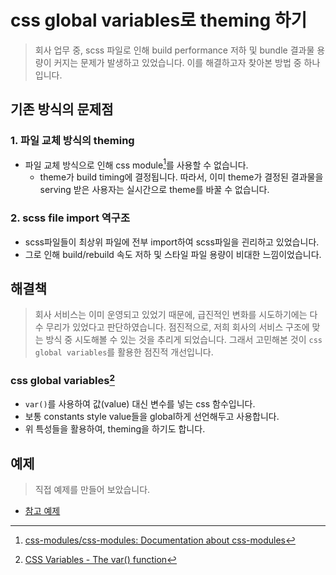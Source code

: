 # css global variables로 theming 하기

> 회사 업무 중, scss 파일로 인해 build performance 저하 및 bundle 결과물 용량이 커지는 문제가 발생하고 있었습니다.
> 이를 해결하고자 찾아본 방법 중 하나입니다.

## 기존 방식의 문제점

### 1. 파일 교체 방식의 theming

- 파일 교체 방식으로 인해 css module[^1]를 사용할 수 없습니다.
  - theme가 build timing에 결정됩니다. 따라서, 이미 theme가 결정된 결과물을 serving 받은 사용자는 실시간으로 theme를 바꿀 수 없습니다.

### 2. scss file import 역구조

- scss파일들이 최상위 파일에 전부 import하여 scss파일을 괸리하고 있었습니다.
- 그로 인해 build/rebuild 속도 저하 및 스타일 파일 용량이 비대한 느낌이었습니다.

## 해결책

> 회사 서비스는 이미 운영되고 있었기 때문에, 급진적인 변화를 시도하기에는 다수 무리가 있었다고 판단하였습니다.
> 점진적으로, 저희 회사의 서비스 구조에 맞는 방식 중 시도해볼 수 있는 것을 추리게 되었습니다.
> 그래서 고민해본 것이 `css global variables`를 활용한 점진적 개선입니다.

### css global variables[^2]

- `var()`를 사용하여 값(value) 대신 변수를 넣는 css 함수입니다.
- 보통 constants style value들을 global하게 선언해두고 사용합니다.
- 위 특성들을 활용하여, theming을 하기도 합니다.

## 예제

> 직접 예제를 만들어 보았습니다.

- [참고 예제](https://codesandbox.io/s/react-and-scss-forked-m0854?file=/src/components/Itemview/ItemView.jsx:0-31)

[^1]: [css-modules/css-modules: Documentation about css-modules](https://github.com/css-modules/css-modules)
[^2]: [CSS Variables - The var() function](https://www.w3schools.com/css/css3_variables.asp)
